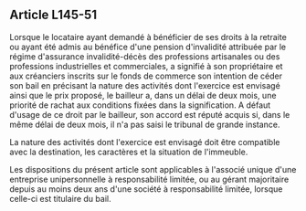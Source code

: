 Article L145-51
----
Lorsque le locataire ayant demandé à bénéficier de ses droits à la retraite ou
ayant été admis au bénéfice d'une pension d'invalidité attribuée par le régime
d'assurance invalidité-décès des professions artisanales ou des professions
industrielles et commerciales, a signifié à son propriétaire et aux créanciers
inscrits sur le fonds de commerce son intention de céder son bail en précisant
la nature des activités dont l'exercice est envisagé ainsi que le prix proposé,
le bailleur a, dans un délai de deux mois, une priorité de rachat aux conditions
fixées dans la signification. A défaut d'usage de ce droit par le bailleur, son
accord est réputé acquis si, dans le même délai de deux mois, il n'a pas saisi
le tribunal de grande instance.

La nature des activités dont l'exercice est envisagé doit être compatible avec
la destination, les caractères et la situation de l'immeuble.

Les dispositions du présent article sont applicables à l'associé unique d'une
entreprise unipersonnelle à responsabilité limitée, ou au gérant majoritaire
depuis au moins deux ans d'une société à responsabilité limitée, lorsque
celle-ci est titulaire du bail.
